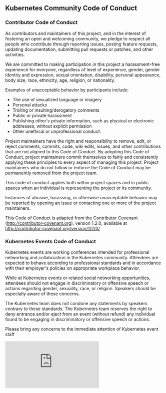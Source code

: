## Kubernetes Community Code of Conduct

### Contributor Code of Conduct

As contributors and maintainers of this project, and in the interest of fostering
an open and welcoming community, we pledge to respect all people who contribute
through reporting issues, posting feature requests, updating documentation,
submitting pull requests or patches, and other activities.

We are committed to making participation in this project a harassment-free experience for
everyone, regardless of level of experience, gender, gender identity and expression,
sexual orientation, disability, personal appearance, body size, race, ethnicity, age,
religion, or nationality.

Examples of unacceptable behavior by participants include:

* The use of sexualized language or imagery
* Personal attacks
* Trolling or insulting/derogatory comments
* Public or private harassment
* Publishing other's private information, such as physical or electronic addresses,
 without explicit permission
* Other unethical or unprofessional conduct.

Project maintainers have the right and responsibility to remove, edit, or reject
comments, commits, code, wiki edits, issues, and other contributions that are not
aligned to this Code of Conduct. By adopting this Code of Conduct, project maintainers
commit themselves to fairly and consistently applying these principles to every aspect
of managing this project. Project maintainers who do not follow or enforce the Code of
Conduct may be permanently removed from the project team.

This code of conduct applies both within project spaces and in public spaces
when an individual is representing the project or its community.

Instances of abusive, harassing, or otherwise unacceptable behavior may be reported by
opening an issue or contacting one or more of the project maintainers.

This Code of Conduct is adapted from the Contributor Covenant
(http://contributor-covenant.org), version 1.2.0, available at
http://contributor-covenant.org/version/1/2/0/

### Kubernetes Events Code of Conduct

Kubernetes events are working conferences intended for professional networking and collaboration in the
Kubernetes community. Attendees are expected to behave according to professional standards and in accordance
with their employer's policies on appropriate workplace behavior.

While at Kubernetes events or related social networking opportunities, attendees should not engage in
discriminatory or offensive speech or actions regarding gender, sexuality, race, or religion. Speakers should
be especially aware of these concerns.

The Kubernetes team does not condone any statements by speakers contrary to these standards.  The Kubernetes
team reserves the right to deny entrance and/or eject from an event (without refund) any individual found to
be engaging in discriminatory or offensive speech or actions.

Please bring any concerns to the immediate attention of Kubernetes event staff


[![Analytics](https://kubernetes-site.appspot.com/UA-36037335-10/GitHub/code-of-conduct.md?pixel)]()
